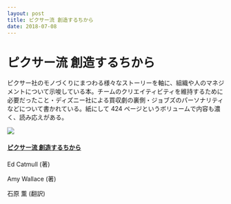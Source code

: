 ```yaml
---
layout: post
title: ピクサー流 創造するちから
date: 2018-07-08
---
```


# ピクサー流 創造するちから

ピクサー社のモノづくりにまつわる様々なストーリーを軸に、組織や人のマネジメントについて示唆している本。チームのクリエイティビティを維持するために必要だったこと・ディズニー社による買収劇の裏側・ジョブズのパーソナリティなどについて書かれている。紙にして 424 ページというボリュームで内容も濃く、読み応えがある。

<div class="Media Media--affiliate">
  <img class="Media__Figure" src="https://images-fe.ssl-images-amazon.com/images/I/51HicxQBZZL.jpg">
  <div class="Media__Body">
    <a href="https://www.amazon.co.jp/dp/B00OYMOEOS/?tag=1000ch-22" target="_blank">
      <h4 class="Media__Title">ピクサー流 創造するちから</h4>
    </a>
    <p>Ed Catmull (著)</p>
    <p>Amy Wallace (著)</p>
    <p>石原 薫 (翻訳)</p>
  </div>
</div>
